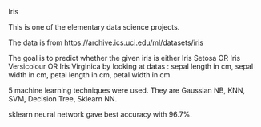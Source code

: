 Iris


This is one of the elementary data science projects.

The data is from https://archive.ics.uci.edu/ml/datasets/iris

The goal is to predict whether the given iris is either Iris Setosa OR Iris Versicolour OR Iris Virginica by looking at datas : sepal length in cm, sepal width in cm, petal length in cm, petal width in cm.

5 machine learning techniques were used. They are Gaussian NB, KNN, SVM, Decision Tree, Sklearn NN.

sklearn neural network gave best accuracy with 96.7%.
